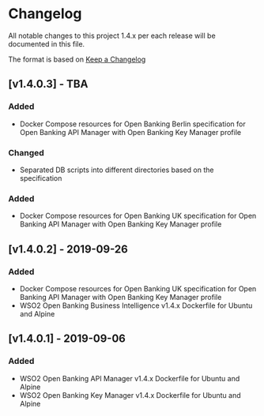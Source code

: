# Changelog
All notable changes to this project 1.4.x per each release will be documented in this file.

The format is based on [Keep a Changelog](https://keepachangelog.com/en/1.0.0/)

## [v1.4.0.3] - TBA

### Added
- Docker Compose resources for Open Banking Berlin specification for Open Banking API Manager with Open Banking Key Manager profile

### Changed
- Separated DB scripts into different directories based on the specification

### Added
- Docker Compose resources for Open Banking UK specification for Open Banking API Manager with Open Banking Key Manager profile

## [v1.4.0.2] - 2019-09-26

### Added
- Docker Compose resources for Open Banking UK specification for Open Banking API Manager with Open Banking Key Manager profile
- WSO2 Open Banking Business Intelligence v1.4.x Dockerfile for Ubuntu and Alpine

## [v1.4.0.1] - 2019-09-06

### Added
- WSO2 Open Banking API Manager v1.4.x Dockerfile for Ubuntu and Alpine
- WSO2 Open Banking Key Manager v1.4.x Dockerfile for Ubuntu and Alpine

